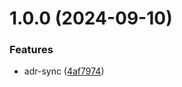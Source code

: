 # 1.0.0 (2024-09-10)


### Features

* adr-sync ([4af7974](https://github.com/yujiosaka/adr-sync/commit/4af79741baa0663597b5f8c32247938d91185def))
